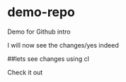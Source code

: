 # demo-repo
Demo for Github intro 

I will now see the changes/yes indeed


##lets see changes using cl

Check it out
